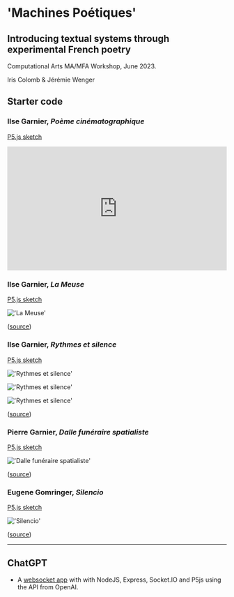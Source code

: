 # 'Machines Poétiques'
## Introducing textual systems through experimental French poetry

Computational Arts MA/MFA Workshop, June 2023.

Iris Colomb & Jérémie Wenger

## Starter code

### Ilse Garnier, *Poème cinématographique*

[P5.js sketch](/garnier-ilse-poeme-cinematographique)

<div style="padding:56.25% 0 0 0;position:relative;"><iframe src="https://player.vimeo.com/video/183284925?h=de62ba2b11" style="position:absolute;top:0;left:0;width:100%;height:100%;" frameborder="0" allow="autoplay; fullscreen; picture-in-picture" allowfullscreen></iframe></div><script src="https://player.vimeo.com/api/player.js"></script>

### Ilse Garnier, *La Meuse*

[P5.js sketch](/garnier-ilse-la-meuse)

!['La Meuse'](pics/garnier-ilse-la-meuse.jpg)

([source](https://journals.openedition.org/interfaces/2009?lang=en))

### Ilse Garnier, *Rythmes et silence*

[P5.js sketch](/garnier-ilse-rythmes-et-silence)

!['Rythmes et silence'](pics/garnier-ilse-rythmes-et-silence.1.gif)

!['Rythmes et silence'](pics/garnier-ilse-rythmes-et-silence.2.gif)

!['Rythmes et silence'](pics/garnier-ilse-rythmes-et-silence.3.gif)

([source](https://poezibao.typepad.com/poezibao/2011/05/anthologie-permanente-ilse-garnier.html))

### Pierre Garnier, *Dalle funéraire spatialiste*

[P5.js sketch](/garnier-pierre-cinema)

!['Dalle funéraire spatialiste'](pics/garnier-pierre-cinema.jpg)

([source](https://journals.openedition.org/interfaces/2009?lang=en))


### Eugene Gomringer, *Silencio*

[P5.js sketch](/gomringer-silencio)

!['Silencio'](pics/gomringer-silencio.jpg)

([source](https://nickm.com/post/2019/07/gomringers-silencio-an-unlikely-sonnet/comment-page-1/))


---

## ChatGPT

- A [websocket app](/openai) with with NodeJS, Express, Socket.IO and P5js using the API from OpenAI.
